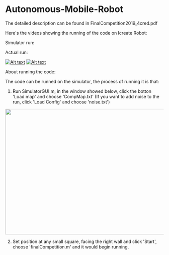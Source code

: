 # Autonomous-Mobile-Robot
The detailed description can be found in FinalCompetition2019_4cred.pdf

Here's the videos showing the running of the code on Icreate Robot:

Simulator run:

Actual run:

[![Alt text](https://img.youtube.com/vi/b-WA-1NGDR0/0.jpg)](https://www.youtube.com/watch?v=b-WA-1NGDR0&t=2s)
[![Alt text](https://img.youtube.com/vi/VbFSmVNJm8U/0.jpg)](https://www.youtube.com/watch?v=VbFSmVNJm8U&t=1s)


About running the code:

The code can be runned on the simulator, the process of running it is that:

1. Run SimulatorGUI.m, in the window showed below, click the botton 'Load map' and choose 'CompMap.txt' (If you want to add noise to the run, click 'Load Config' and choose 'noise.txt')

<img src="https://user-images.githubusercontent.com/25992217/57349288-888b3b00-7127-11e9-89aa-5d86aa885766.png" width="600" height="400"> 

2. Set position at any small square, facing the right wall and click 'Start', choose 'finalCompetition.m' and it would begin running.
